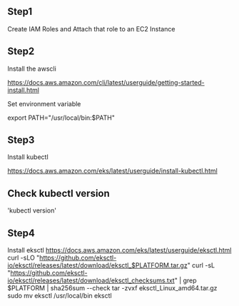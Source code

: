 ## Step1 
Create IAM Roles and Attach that role to an EC2 Instance

## Step2
Install the awscli 

   https://docs.aws.amazon.com/cli/latest/userguide/getting-started-install.html
   
Set environment variable
   
   export PATH="/usr/local/bin:$PATH"

## Step3 
Install kubectl

   https://docs.aws.amazon.com/eks/latest/userguide/install-kubectl.html
   
## Check kubectl version
  'kubectl version'


## Step4
  Install eksctl
  https://docs.aws.amazon.com/eks/latest/userguide/eksctl.html
  curl -sLO "https://github.com/eksctl-io/eksctl/releases/latest/download/eksctl_$PLATFORM.tar.gz"
 curl -sL "https://github.com/eksctl-io/eksctl/releases/latest/download/eksctl_checksums.txt" | grep $PLATFORM | sha256sum --check
 tar -zvxf eksctl_Linux_amd64.tar.gz
 sudo mv eksctl /usr/local/bin
 eksctl
